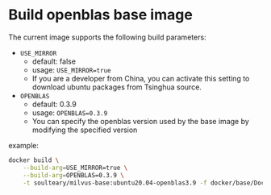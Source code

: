 # Build openblas base image

The current image supports the following build parameters:

- `USE_MIRROR`
    - default: false
    - usage: `USE_MIRROR=true`
    - If you are a developer from China, you can activate this setting to download ubuntu packages from Tsinghua source.
- `OPENBLAS`
    - default: 0.3.9
    - usage: `OPENBLAS=0.3.9`
    - You can specify the openblas version used by the base image by modifying the specified version

example:

```bash
docker build \
    --build-arg=USE_MIRROR=true \
    --build-arg=OPENBLAS=0.3.9 \
    -t soulteary/milvus-base:ubuntu20.04-openblas3.9 -f docker/base/Dockerfile .
```
